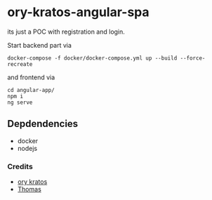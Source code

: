 # ory-kratos-angular-spa
its just a POC with registration and login.


Start backend part via
```
docker-compose -f docker/docker-compose.yml up --build --force-recreate
```

and frontend via 
```
cd angular-app/
npm i
ng serve
```

## Depdendencies
- docker
- nodejs

### Credits
- [ory kratos](https://www.ory.sh/docs/kratos/quickstart)
- [Thomas](https://github.com/TMInnovations/testorykratos)